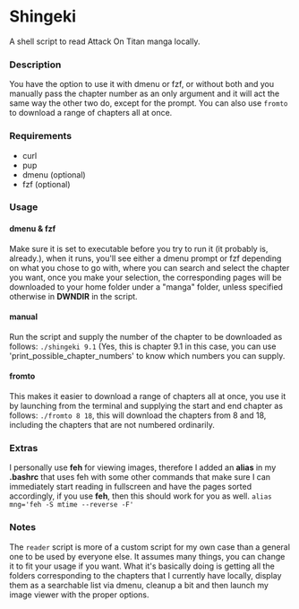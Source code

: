 # Shingeki
A shell script to read Attack On Titan manga locally.

### Description
You have the option to use it with dmenu or fzf, or without both and you manually pass the chapter number as an only argument and it will act the same way the other two do, except for the prompt. You can also use `fromto` to download a range of chapters all at once.

### Requirements
+ curl
+ pup
+ dmenu (optional)
+ fzf (optional)

### Usage
#### dmenu & fzf
Make sure it is set to executable before you try to run it (it probably is, already.), when it runs, you'll see either a dmenu prompt or fzf depending on what you chose to go with, where you can search and select the chapter you want, once you make your selection, the corresponding pages will be downloaded to your home folder under a "manga" folder, unless specified otherwise in **DWNDIR** in the script.

#### manual
Run the script and supply the number of the chapter to be downloaded as follows: `./shingeki 9.1` (Yes, this is chapter 9.1 in this case, you can use 'print_possible_chapter_numbers' to know which numbers you can supply.

#### fromto
This makes it easier to download a range of chapters all at once, you use it by launching from the terminal and supplying the start and end chapter as follows: `./fromto 8 18`, this will download the chapters from 8 and 18, including the chapters that are not numbered ordinarily.

### Extras
I personally use **feh** for viewing images, therefore I added an **alias** in my __.bashrc__ that uses feh with some other commands that make sure I can immediately start reading in fullscreen and have the pages sorted accordingly, if you use **feh**, then this should work for you as well. `alias mng='feh -S mtime --reverse -F'`

### Notes
The `reader` script is more of a custom script for my own case than a general one to be used by everyone else. It assumes many things, you can change it to fit your usage if you want. What it's basically doing is getting all the folders corresponding to the chapters that I currently have locally, display them as a searchable list via dmenu, cleanup a bit and then launch my image viewer with the proper options.
